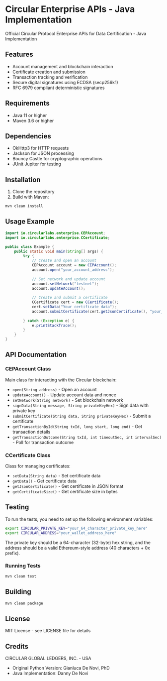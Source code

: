# Circular Enterprise APIs - Java Implementation

Official Circular Protocol Enterprise APIs for Data Certification - Java Implementation

## Features

- Account management and blockchain interaction
- Certificate creation and submission
- Transaction tracking and verification
- Secure digital signatures using ECDSA (secp256k1)
- RFC 6979 compliant deterministic signatures

## Requirements

- Java 11 or higher
- Maven 3.6 or higher

## Dependencies

- OkHttp3 for HTTP requests
- Jackson for JSON processing
- Bouncy Castle for cryptographic operations
- JUnit Jupiter for testing

## Installation

1. Clone the repository
2. Build with Maven:
```bash
mvn clean install
```

## Usage Example

```java
import io.circularlabs.enterprise.CEPAccount;
import io.circularlabs.enterprise.CCertificate;

public class Example {
    public static void main(String[] args) {
        try {
            // Create and open an account
            CEPAccount account = new CEPAccount();
            account.open("your_account_address");
            
            // Set network and update account
            account.setNetwork("testnet");
            account.updateAccount();
            
            // Create and submit a certificate
            CCertificate cert = new CCertificate();
            cert.setData("Your certificate data");
            account.submitCertificate(cert.getJsonCertificate(), "your_private_key");
            
        } catch (Exception e) {
            e.printStackTrace();
        }
    }
}
```

## API Documentation

### CEPAccount Class

Main class for interacting with the Circular blockchain:

- `open(String address)` - Open an account
- `updateAccount()` - Update account data and nonce
- `setNetwork(String network)` - Set blockchain network
- `signData(String message, String privateKeyHex)` - Sign data with private key
- `submitCertificate(String data, String privateKeyHex)` - Submit a certificate
- `getTransactionById(String txId, long start, long end)` - Get transaction details
- `getTransactionOutcome(String txId, int timeoutSec, int intervalSec)` - Poll for transaction outcome

### CCertificate Class

Class for managing certificates:

- `setData(String data)` - Set certificate data
- `getData()` - Get certificate data
- `getJsonCertificate()` - Get certificate in JSON format
- `getCertificateSize()` - Get certificate size in bytes

## Testing

To run the tests, you need to set up the following environment variables:

```bash
export CIRCULAR_PRIVATE_KEY="your_64_character_private_key_here"
export CIRCULAR_ADDRESS="your_wallet_address_here"
```

The private key should be a 64-character (32-byte) hex string, and the address should be a valid Ethereum-style address (40 characters + 0x prefix).

### Running Tests

```bash
mvn clean test
```

## Building

```bash
mvn clean package
```

## License

MIT License - see LICENSE file for details

## Credits

CIRCULAR GLOBAL LEDGERS, INC. - USA

- Original Python Version: Gianluca De Novi, PhD
- Java Implementation: Danny De Novi 